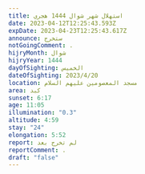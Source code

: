 ```yaml
---
title: استهلال شهر شوال 1444 هجري
date: 2023-04-12T12:25:43.593Z
expDate: 2023-04-23T12:25:43.617Z
announce: ستخرج
notGoingComment: .
hijryMonth: شوال
hijryYear: 1444
dayOfSighting: الخميس
dateOfSighting: 2023/4/20
location: مسجد المعصومين عليهم السلام
area: كبد
sunset: 6:17
age: 11:05
illumination: "0.3"
altitude: 4:59
stay: "24"
elongation: 5:52
report: لم تخرج بعد
reportComment: .
draft: "false"
---
```

